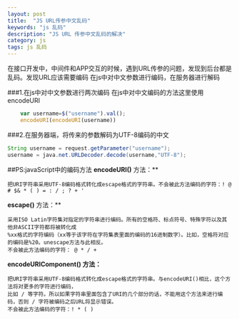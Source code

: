 ```yaml
---
layout: post
title:  "JS URL传参中文乱码"
keywords: "js 乱码"
description: "JS URL 传参中文乱码的解决"
category: js
tags: js 乱码
---
```

在接口开发中，中间件和APP交互的时候，遇到URL传参的问题，发现到后台都是乱码。发现URL应该需要编码
在js中对中文参数进行编码，在服务器进行解码

###1.在js中对中文参数进行两次编码
在js中对中文编码的方法这里使用encodeURI
	
```javascript
	var username=$("username").val();
	encodeURI(encodeURI(username))

```

###2.在服务器端，将传来的参数解码为UTF-8编码的中文

```java
String username = request.getParameter("username");
username = java.net.URLDecoder.decode(username,"UTF-8"); 
```
##PS:javaScript中的编码方法 
**encodeURI()** 方法：**

	把URI字符串采用UTF-8编码格式转化成escape格式的字符串。不会被此方法编码的字符：! @ # $& * ( ) = : / ; ? + '

**escape()** 方法：** 

	采用ISO Latin字符集对指定的字符串进行编码。所有的空格符、标点符号、特殊字符以及其他非ASCII字符都将被转化成
	%xx格式的字符编码（xx等于该字符在字符集表里面的编码的16进制数字）。比如，空格符对应的编码是%20。unescape方法与此相反。
	不会被此方法编码的字符： @ * / + 

**encodeURIComponent() 方法：**

	把URI字符串采用UTF-8编码格式转化成escape格式的字符串。与encodeURI()相比，这个方法将对更多的字符进行编码，
	比如 / 等字符。所以如果字符串里面包含了URI的几个部分的话，不能用这个方法来进行编码，否则 / 字符被编码之后URL将显示错误。
	不会被此方法编码的字符：! * ( ) 
